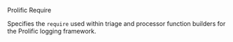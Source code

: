 Prolific Require

Specifies the `require` used within triage and processor function builders for
the Prolific logging framework.

